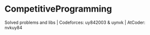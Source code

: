 # CompetitiveProgramming
Solved problems and libs | Codeforces: uy842003 & uynvk | AtCoder: nvkuy84

